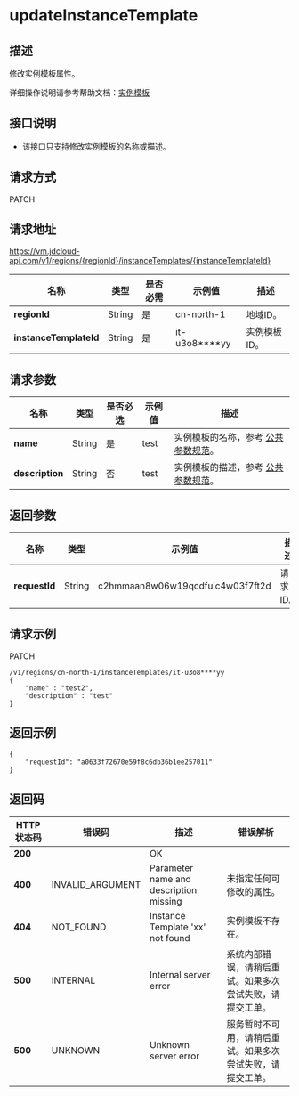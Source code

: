 # updateInstanceTemplate


## 描述

修改实例模板属性。

详细操作说明请参考帮助文档：[实例模板](https://docs.jdcloud.com/cn/virtual-machines/instance-template-overview)

## 接口说明
- 该接口只支持修改实例模板的名称或描述。


## 请求方式
PATCH

## 请求地址
https://vm.jdcloud-api.com/v1/regions/{regionId}/instanceTemplates/{instanceTemplateId}

|名称|类型|是否必需|示例值|描述|
|---|---|---|---|---|
|**regionId**|String|是|cn-north-1|地域ID。|
|**instanceTemplateId**|String|是|it-u3o8****yy|实例模板ID。|

## 请求参数
|名称|类型|是否必选|示例值|描述|
|---|---|---|---|---|
|**name**|String|是|test|实例模板的名称，参考 [公共参数规范](https://docs.jdcloud.com/virtual-machines/api/general_parameters)。|
|**description**|String|否|test|实例模板的描述，参考 [公共参数规范](https://docs.jdcloud.com/virtual-machines/api/general_parameters)。|


## 返回参数
|名称|类型|示例值|描述|
|---|---|---|---|
|**requestId**|String|c2hmmaan8w06w19qcdfuic4w03f7ft2d|请求ID。|



## 请求示例
PATCH

```
/v1/regions/cn-north-1/instanceTemplates/it-u3o8****yy
{
    "name" : "test2",
    "description" : "test"
}
```



## 返回示例
```
{
    "requestId": "a0633f72670e59f8c6db36b1ee257011"
}
```

## 返回码
|HTTP状态码|错误码|描述|错误解析|
|---|---|---|---|
|**200**||OK||
|**400**|INVALID_ARGUMENT|Parameter name and description missing|未指定任何可修改的属性。|
|**404**|NOT_FOUND|Instance Template 'xx' not found|实例模板不存在。|
|**500**|INTERNAL|Internal server error|系统内部错误，请稍后重试。如果多次尝试失败，请提交工单。|
|**500**|UNKNOWN|Unknown server error|服务暂时不可用，请稍后重试。如果多次尝试失败，请提交工单。|
